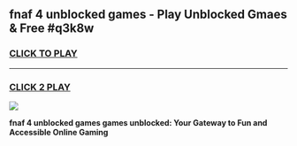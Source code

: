 
## fnaf 4 unblocked games - Play Unblocked Gmaes & Free #q3k8w
<h3>
<a href="https://news.freeplayer.one?title=fnaf_4_unblocked_games&ref=24F">CLICK TO PLAY</a></h3>
<hr>

<h3>
<a href="https://news.freeplayer.one?title=fnaf_4_unblocked_games&ref=24F">CLICK 2 PLAY</a>
  
</h3>

<a href="https://news.freeplayer.one?title=fnaf_4_unblocked_games&ref=24F/"><img src="https://clearcache.store/games.png"></a>


**fnaf 4 unblocked games games unblocked: Your Gateway to Fun and Accessible Online Gaming**
